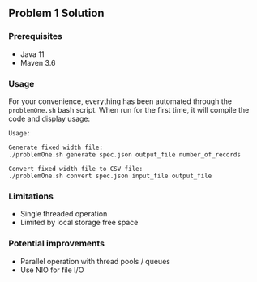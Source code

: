 ## Problem 1 Solution

### Prerequisites
 - Java 11
 - Maven 3.6

### Usage

For your convenience, everything has been automated through the `problemOne.sh` bash script. When run for the first time, it will compile the code and display usage:
```
Usage:

Generate fixed width file:
./problemOne.sh generate spec.json output_file number_of_records

Convert fixed width file to CSV file:
./problemOne.sh convert spec.json input_file output_file
``` 

### Limitations
 
 - Single threaded operation
 - Limited by local storage free space
  
  
### Potential improvements
 
 - Parallel operation with thread pools / queues
 - Use NIO for file I/O